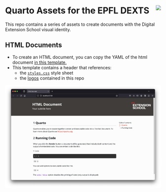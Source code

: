 

# Quarto Assets for the EPFL DEXTS <a href="https://www.epfl.ch/education/continuing-education/"><img src="https://raw.githubusercontent.com/epfl-exts/exts-quarto-assets/main/logos/Extension-school-logo-2023-positif-red.png" align="right" height="138"/></a>

This repo contains a series of assets to create documents with the
Digital Extension School visual identity.

## HTML Documents

-   To create an HTML document, you can copy the YAML of the html
    document [in this template.](/templates/document.qmd)
-   This template contains a header that references:
    -   the [`styles.css`](/themes/styles.css) style sheet
    -   the [logos](/logos) contained in this repo

![](/images/html-document.png)
